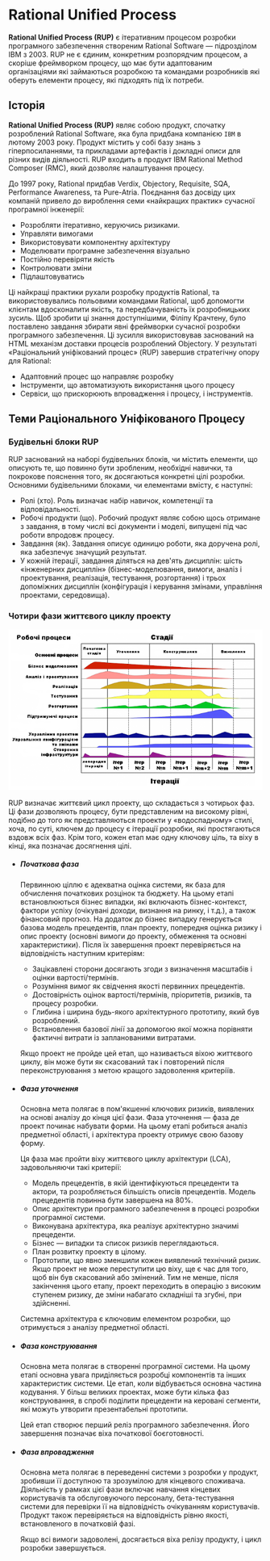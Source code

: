 # Rational Unified Process

**Rational Unified Process (RUP)** є ітеративним процесом розробки програмного забезпечення створеним Rational Software — підрозділом IBM з 2003. RUP не є єдиним, конкретним розпорядчим процесом, а скоріше фреймворком процесу, що має бути адаптованим організаціями які займаються розробкою та командами розробників які оберуть елементи процесу, які підходять під їх потреби.

## Історія

**Rational Unified Process (RUP)** являє собою продукт, спочатку розроблений Rational Software, яка була придбана компанією `IBM` в лютому 2003 року. Продукт містить у собі базу знань з гіперпосиланнями, та прикладами артефактів і докладні описи для різних видів діяльності. RUP входить в продукт IBM Rational Method Composer (RMC), який дозволяє налаштування процесу.

До 1997 року, Rational придбав Verdix, Objectory, Requisite, SQA, Performance Awareness, та Pure-Atria. Поєднання баз досвіду цих компаній привело до вироблення семи «найкращих практик» сучасної програмної інженерії:

- Розробляти ітеративно, керуючись ризиками.
- Управляти вимогами
- Використовувати компонентну архітектуру
- Моделювати програмне забезпечення візуально
- Постійно перевіряти якість
- Контролювати зміни
- Підлаштовуватись


Ці найкращі практики рухали розробку продуктів Rational, та використовувались польовими командами Rational, щоб допомогти клієнтам вдосконалити якість, та передбачуваність їх розробницьких зусиль. Щоб зробити ці знання доступнішими, Філіпу Крачтену, було поставлено завдання збирати явні фреймворки сучасної розробки програмного забезпечення. Ці зусилля використовував заснований на HTML механізм доставки процесів розроблений Objectory. У результаті «Раціональний уніфікований процес» (RUP) завершив стратегічну опору для Rational:

- Адаптовний процес що направляє розробку
- Інструменти, що автоматизують використання цього процесу
- Сервіси, що прискорюють впровадження і процесу, і інструментів.



## Теми Раціонального Уніфікованого Процесу

### Будівельні блоки RUP

RUP заснований на наборі будівельних блоків, чи містить елементи, що описують те, що повинно бути зробленим, необхідні навички, та покрокове пояснення того, як досягаються конкретні цілі розробки. Основними будівельними блоками, чи елементами вмісту, є наступні:

- Ролі (хто). Роль визначає набір навичок, компетенції та відповідальності.
- Робочі продукти (що). Робочий продукт являє собою щось отримане з завдання, в тому числі всі документи і моделі, випущені під час роботи впродовж процесу.
- Завдання (як). Завдання описує одиницю роботи, яка доручена ролі, яка забезпечує значущий результат.
- У кожній ітерації, завдання діляться на дев'ять дисциплін: шість «інженерних дисциплін» (бізнес-моделювання, вимоги, аналіз і проектування, реалізація, тестування, розгортання) і трьох допоміжних дисциплін (конфігурація і керування змінами, управління проектами, середовища).


### Чотири фази життєвого циклу проекту

![RUP](images/RUP_process.png)

RUP визначає життєвий цикл проекту, що складається з чотирьох фаз. Ці фази дозволяють процесу, бути представленим на високому рівні, подібно до того як представляються проекти у «водоспадному» стилі, хоча, по суті, ключем до процесу є ітерації розробки, які простягаються вздовж всіх фаз. Крім того, кожен етап має одну ключову ціль, та віху в кінці, яка позначає досягнення цілі.


- ##### Початкова фаза
	Первинною ціллю є адекватна оцінка системи, як база для обчислення початкових розцінок та бюджету. На цьому етапі встановлюються бізнес випадки, які включають бізнес-контекст, фактори успіху (очікувані доходи, визнання на ринку, і т.д.), а також фінансовий прогноз. На додаток до бізнес випадку генерується базова модель прецедентів, план проекту, попередня оцінка ризику і опис проекту (основні вимоги до проекту, обмеження та основні характеристики). Після їх завершення проект перевіряється на відповідність наступним критеріям:

	- Зацікавлені сторони досягають згоди з визначення масштабів і оцінки вартості/термінів.
	- Розуміння вимог як свідчення якості первинних прецедентів.
	- Достовірність оцінок вартості/термінів, пріоритетів, ризиків, та процесу розробки.
	- Глибина і ширина будь-якого архітектурного прототипу, який був розроблений.
	- Встановлення базової лінії за допомогою якої можна порівняти фактичні витрати із запланованими витратами.

	Якщо проект не пройде цей етап, що називається віхою життєвого циклу, він може бути як скасований так і повторений після переконструювання з метою кращого задоволення критеріїв.


- ##### Фаза уточнення

	Основна мета полягає в пом'якшенні ключових ризиків, виявлених на основі аналізу до кінця цієї фази. Фаза уточнення — фаза де проект починає набувати форми. На цьому етапі робиться аналіз предметної області, і архітектура проекту отримує свою базову форму.

	Ця фаза має пройти віху життєвого циклу архітектури (LCA), задовольняючи такі критерії:

	- Модель прецедентів, в якій ідентифікуються прецеденти та актори, та розробляється більшість описів прецедентів. Модель прецедентів повинна бути завершена на 80%.
	- Опис архітектури програмного забезпечення в процесі розробки програмної системи.
	- Виконувана архітектура, яка реалізує архітектурно значимі прецеденти.
	- Бізнес — випадки та список ризиків переглядаються.
	- План розвитку проекту в цілому.
	- Прототипи, що явно зменшили кожен виявлений технічний ризик.
	Якщо проект не може переступити цю віху, ще є час для того, щоб він був скасований або змінений. Тим не менше, після закінчення цього етапу, проект переходить в операцію з високим ступенем ризику, де зміни набагато складніші та згубні, при здійсненні.

	Системна архітектура є ключовим елементом розробки, що отримується з аналізу предметної області.


- ##### Фаза конструювання

	Основна мета полягає в створенні програмної системи. На цьому етапі основна увага приділяється розробці компонентів та інших характеристик системи. Це етап, коли відбувається основна частина кодування. У більш великих проектах, може бути кілька фаз конструювання, в спробі поділити прецеденти на керовані сегменти, які можуть утворити презентабельні прототипи.

	Цей етап створює перший реліз програмного забезпечення. Його завершення позначає віха початкової боєготовності.

- ##### Фаза впровадження

	Основна мета полягає в переведенні системи з розробки у продукт, зробивши її доступною та зрозумілою для кінцевого споживача. Діяльність у рамках цієї фази включає навчання кінцевих користувачів та обслуговуючого персоналу, бета-тестування системи для перевірки її на відповідність очікуванням користувачів. Продукт також перевіряється на відповідність рівню якості, встановленого в початковій фазі.

	Якщо всі вимоги задоволені, досягається віха релізу продукту, і цикл розробки завершується.
